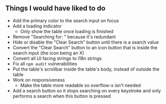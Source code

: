 ## Things I would have liked to do

- Add the primary color to the search input on focus
- Add a loading indicator
  - Only show the table once loading is finished
- Remove "Searching for: " because it's redundant
- Hide or disable the "Clear Search" button until there is a search value
- Convert the "Clear Search" button to an icon button that is inside the search input (the icon being an X)
- Convert all UI facing strings to i18n strings
- Fix all `npm audit` vulnerabilities
- Put the table's scrollbar inside the table's body, instead of outside the table
- Work on responsiveness
  - Make the table more readable so overflow-x isn't needed
- Add a search button so it stops searching on every keystroke and only performs a search when this button is pressed
